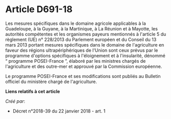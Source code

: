 # Article D691-18

Les mesures spécifiques dans le domaine agricole applicables à la Guadeloupe, à la Guyane, à la Martinique, à La Réunion et à
Mayotte, les autorités compétentes et les organismes payeurs mentionnés à l'article 5 du règlement (UE) n° 228/2013 du
Parlement européen et du Conseil du 13 mars 2013 portant mesures spécifiques dans le domaine de l'agriculture en faveur des
régions ultrapériphériques de l'Union sont ceux prévus par le programme d'options spécifiques à l'éloignement et à
l'insularité, dénommé “ programme POSEI-France ”, élaboré par les ministres chargés de l'agriculture et des outre-mer et
approuvé par la Commission européenne.

Le programme POSEI-France et ses modifications sont publiés au Bulletin officiel du ministère chargé de l'agriculture.

**Liens relatifs à cet article**

_Créé par_:

  - Décret n°2018-39 du 22 janvier 2018 - art. 1
